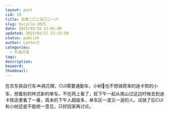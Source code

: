 ```yaml
---
layout: post
cid: 19
title: 日常二〇二五〇二一六
slug: bicycle-2025
date: 2025/02/16 21:01:00
updated: 2025/02/17 21:33:58
status: publish
author: LetterZ
categories: 
  - 片语只言
tags: 
description: 
keyword: 
thumbnail: 
---
```



在京东挑自行车🚲挑花眼，CUI需要通勤车，小树🌳也不想骑原来的迪卡侬的小车，想着别的样式新的单车。不在网上看了，趁下午一起从南山过这边时候去到迪卡侬店里看了一番，周末的下午人超级多，单车区一波又一波的人。试骑了后CUI和小树还是不能统一意见，只好回家再讨论。